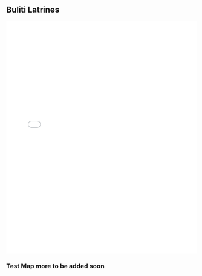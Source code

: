 ## Buliti Latrines

 

<iframe width="100%" height="615" src="qgis2web2/index.html" frameborder="0" allowfullscreen=""></iframe>

 


### Test Map more to be  added soon
